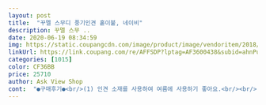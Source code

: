 ```yaml
---
layout: post 
title:  "꾸멜 스무디 풍기인견 홑이불, 네이비" 
description: 꾸멜 스무 ..
date: 2020-06-19 08:34:59 
img: https://static.coupangcdn.com/image/product/image/vendoritem/2018/08/22/3026297813/99f416ad-a302-4622-b0c3-43b514502092.jpg 
linkUrl: https://link.coupang.com/re/AFFSDP?lptag=AF3600438&subid=ahnPublicAsk&pageKey=3631150&itemId=17885952&vendorItemId=3026297813&traceid=V0-113-6c8e598c34cf4892 
categories: [1015] 
color: CF36BB 
price: 25710 
author: Ask View Shop 
cont:  "●구매후기●<br/>(1) 인견 소재를 사용하여 여름에 사용하기 좋아요.<br/><br/>(2) 단색의 깔끔한 디자인으로 부담 없이 사용 가능해요.<br/><br/>(2015년 기준)을 차지하고 있으며,<br/>(3) 까슬한 촉감과 인견 소재 특유의 차가운 성질이<br/>(4) 흡습성과 통기성이 좋아서 땀을 흘리는 여름철<br/>(5) 가볍고 부피가 작아 세탁하기 편해요.<br/><br/>(6) 휴가철 물놀이 및 캠핑시 휴대하기 좋아요.<br/><br/>(7) 마찰에 의한 정전기 발생이 적어서 몸에<br/>(8) 양면으로 사용 가능하여 실용적인 홑이불이예요.<br/><br/>(9) 불순물과 먼지 등이 제거되는 가공법으로 제작되었어요.<br/><br/><br/> - 네이버 참고 <br/> -<br/><br/> - 출처 : 국제신문 <br/> -<br/>1.<br/> 구매이유<br/>100프로 레이온사로 제작한 재생섬유 옷감으로,<br/>17개월 딸은 좋은 거 쓰고 이건<br/>2.<br/> 만족도<br/>2008년 공산품 최초로 특산 명품 웰빙인증을 받은 후<br/>2012년 특허청 지리적표시 단체표장 등록 등의<br/>2018년까지 11년 연속으로 해당 인증을 지속 획득해 온<br/>3.<br/> 인견이란?<br/>4.<br/> 인견 홑이불의 특징<br/>◆ 영주시 ‘2018 풍기인견 서울페스티벌’ 21일 개막 ◆<br/>♡단점♡<br/>♡장점♡<br/>가볍고 건조 시간이 빠르며<br/>값이 저렴하고 실크와 비슷한 광택이 있으며,<br/>강화인조에 비해 얇고 부드러워요.<br/><br/>같은 상품인데 좀 다른건 왜일까요... <br/>.<br/>.<br/><br/>객관적인 우수성을 확보해 오고 있다.<br/><br/>건조 속도가 빨라요.<br/><br/>관리가 용이하여 실크의 대체 옷감으로 사용해요.<br/><br/>국내 대표 브랜드 ‘풍기인견’을 수도권 소비자들에게<br/>그래서 덮어도 덥지않고 시원한거겠지만요.<br/><br/>그럴려고 한게 못할거 같네요 ;;<br/>그리고 이번건 꾸멜 브랜드 상표가 없는거로 왔어요<br/>단, 세탁시 빨래망에 넣으세요.<br/><br/>더 저렴한 제품을 보면 인견 백프로가 아닌 것도 있거든요.<br/><br/>들러 붙지 않아요.<br/><br/>디자인이.<br/>.<br/>사진은 되게 고급지고 예뻐보였는데<br/>딱 받아보고 실망했어요.<br/><br/>또하나 이불크기가 왜 다를까요??<br/>뛰어난 부드러움, 반발성, 흡수성을 가지고 있는<br/>면리플만 덮다가 첨으로 인견홑이불 사본거거든요.<br/><br/>몸에 달라 붙지 않아 좋아요.<br/><br/>몸에 달라붙지 않아 여름철 옷감이나<br/>몸에 앵기는 맛도 없구요.<br/><br/>무늬는 상관없는데 색이 아이보리도 아니고<br/>바람이 잘 통하고 시원하여<br/>백화점 인견 이중 이불을 선물받은 거랑 비교하면<br/>보기 드문 브랜드로, 2009년 대한민국 퍼스트브랜드 대상,<br/>보다 가깝고 친근하게 다가갈 수 있도록 축제 형태로 펼쳐진다.<br/><br/>볼거리가 많이 준비된 만큼 월드컵 응원과 어우러지는<br/>색깔도 약간 누런빛에 무니도 다르고<br/>서울광장에서 개막했다.<br/><br/>서울시민들로부터 큰 호응을 얻었다.<br/><br/>서울페스티벌 꽉 찬 프로그램들이 연이어 진행됐다.<br/><br/>선물받은 인견 이중 이불도 있지만<br/>수도권 소비자들에게 보다 자세한 안내와 활용성을 알리기 위해<br/>순수 식물성 자연섬유로, 선명한 광택과 시원함,<br/>아이스 실크, 에어컨 원단이라고 불릴만큼<br/>안감, 속옷, 침구류 등에 다양하게 사용하고 있어요.<br/><br/>애매하네요<br/> -<br/> -;;<br/>여름 침구로 사용하면 쾌적함을 느낄 수 있어요.<br/><br/>여름이불로 가격대비 괜찮아요.<br/><br/>영주 풍기지역의 대표 특산물인 동시에<br/>영주시가 주최하고 사단법인 풍기인견발전협의회(회장 차대영)<br/>예민한 피부를 가진 아이들이<br/>올해는 여름이 빨리 오네요.<br/><br/>원료가 천연펄프나 면의 짧은 섬유인 린터이므로<br/>위의 사진을 보시면 파란색은 진짜 풍기인견인데요<br/>유행에 맞는 평상복, 가족들이 함께 입을 수 있는 패밀리룩 등<br/>이건 그냥 인견이예요.<br/><br/>이번 행사를 준비했다”며 “다양한 이벤트와<br/>이번 행사에는 염색 체험, 버스킹 공연과 풍기인견 홍보 및<br/>이번행사는 냉장고 섬유로 불리는 인견으로 만들어진<br/>이불과 사람이 따로 노는 느낌이 강해서<br/>인견생산의 집적지로 알려져 있다.<br/><br/>인견은 목재펄프인 유칼립투스를 원료로 한<br/>인견이 다 그렇지만 너무 몸에 안앵겨붙고<br/>인견이 다 그렇지만 보드라운 느낌은 없어요.<br/><br/>인조라고 불리기도 해요.<br/><br/>있어서 몸에 닿으면 시원하고 쾌적한 느낌을 줘요.<br/><br/>작년에 가족이 한 명 더 늘어서 골랐어요.<br/><br/>장마철에도 뽀송뽀송하며 세탁 후<br/>장욱현 시장은 “여름에 특히 각광받는 풍기인견 소재 제품을<br/>저렴하게 판매한다.<br/><br/>저희는 결국 면리플홑이불로 다시 갈아탔습니다.<br/>.<br/><br/>정전기 발생 염려가 적고,<br/>제직되고 있어요.<br/><br/>좀 촌스러운 느낌이 강해요.<br/><br/>주관하는 ‘2018 풍기인견 서울페스티벌’이<br/>즐거운 도심 속 축제로 즐기시길 바란다”고 전했다.<br/><br/>지난번거보다 작아요 두겹으로 박음질 하려했는데<br/>지난번에 구매했는데 두겹으로 쓰려서<br/>질이 조금 떨어지지만 가격이 착하니깐 괜찮아요.<br/><br/>집에 풍기인견 이불 세트도 있고<br/>처음 비닐을 뜯으면 냄새가 나서<br/>친환경 자연순환형 소재다.<br/><br/>커튼레이스같기도하고 속옷디자인같기도하고 식탁보같기도하고.<br/><br/>크기가 커서 이거 하나로 어른 둘이덮는데 딱 좋아요.<br/><br/>크기는 생각보다 커서 성인 남성이 덮을 수 있어요.<br/><br/>크기를 가늠해 보시라고 빨래 건조대 사진도 첨부했어요.<br/><br/>특히 가볍고 시원하며 몸에 붙지 않아 통풍이 잘 되는 특징이 있어<br/>특히 본 개막식에서 열린 패션쇼에서는 편안한 라운지웨어부터<br/>튼튼한 신랑 줘아겠어요.<br/>ㅎ ㅎ<br/>판매부스도 마련해 전시는 물론 고급의 풍기인견 제품을<br/>풍기가 생산지로 유명하며, 다양한 문양으로<br/>풍기인견으로 개발, 제작된 의상들을 선보여<br/>풍기인견은 1934년 풍기방직 설립이후<br/>하나더 구매했는데 지난번거랑 좀 다르네요<br/>한번 입으면 벗지 않을 만큼 친환경 소재다.<br/><br/>현재까지 전국 인견 생산량 완재품시장의 70% 이상<br/>홈쇼핑에서 비싸게 구입한 거나<br/>" 
---
```

